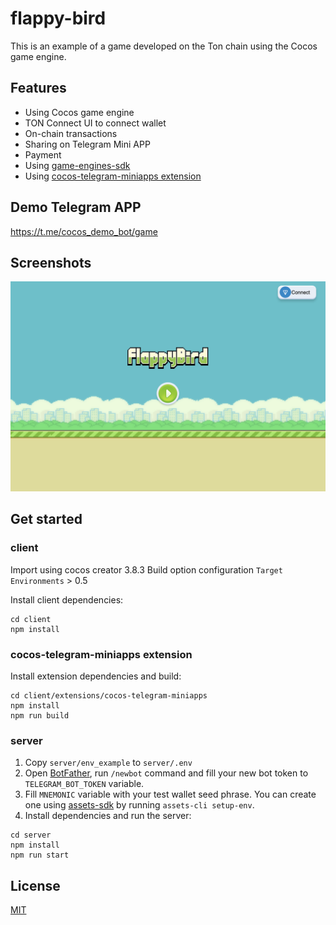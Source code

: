 # flappy-bird

This is an example of a game developed on the Ton chain using the Cocos game engine.

## Features

* Using Cocos game engine
* ​​TON Connect UI to connect wallet
* On-chain transactions
* Sharing on Telegram Mini APP
* Payment
* Using [game-engines-sdk](https://github.com/ton-org/game-engines-sdk)
* Using [cocos-telegram-miniapps extension](https://github.com/CocosTechLabs/cocos-telegram-miniapps)

## Demo Telegram APP
https://t.me/cocos_demo_bot/game


## Screenshots

![game screenshots](./image/game_screenshots.png)

## Get started
### client 
Import using cocos creator 3.8.3
Build option configuration
    `Target Environments` > 0.5

Install client dependencies:
```shell
cd client
npm install
```

### cocos-telegram-miniapps extension
Install extension dependencies and build:

```shell
cd client/extensions/cocos-telegram-miniapps
npm install
npm run build
```

### server
1. Copy `server/env_example` to `server/.env`
2. Open [BotFather](https://t.me/BotFather), run `/newbot` command and fill your new bot token to `TELEGRAM_BOT_TOKEN` variable.
3. Fill `MNEMONIC` variable with your test wallet seed phrase. You can create one using [assets-sdk](https://github.com/ton-community/assets-sdk) by running `assets-cli setup-env`.
4. Install dependencies and run the server:
```shell
cd server
npm install
npm run start
```
## License

[MIT](./LICENSE)
